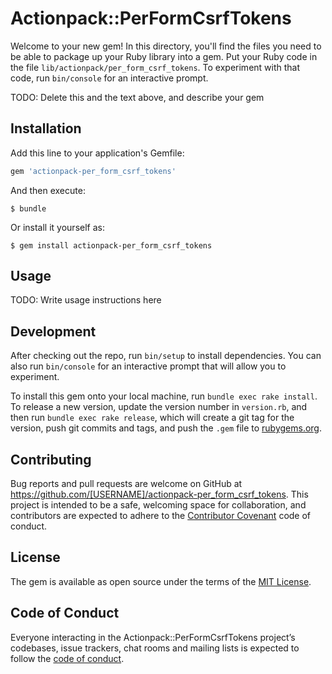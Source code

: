 # Actionpack::PerFormCsrfTokens

Welcome to your new gem! In this directory, you'll find the files you need to be able to package up your Ruby library into a gem. Put your Ruby code in the file `lib/actionpack/per_form_csrf_tokens`. To experiment with that code, run `bin/console` for an interactive prompt.

TODO: Delete this and the text above, and describe your gem

## Installation

Add this line to your application's Gemfile:

```ruby
gem 'actionpack-per_form_csrf_tokens'
```

And then execute:

    $ bundle

Or install it yourself as:

    $ gem install actionpack-per_form_csrf_tokens

## Usage

TODO: Write usage instructions here

## Development

After checking out the repo, run `bin/setup` to install dependencies. You can also run `bin/console` for an interactive prompt that will allow you to experiment.

To install this gem onto your local machine, run `bundle exec rake install`. To release a new version, update the version number in `version.rb`, and then run `bundle exec rake release`, which will create a git tag for the version, push git commits and tags, and push the `.gem` file to [rubygems.org](https://rubygems.org).

## Contributing

Bug reports and pull requests are welcome on GitHub at https://github.com/[USERNAME]/actionpack-per_form_csrf_tokens. This project is intended to be a safe, welcoming space for collaboration, and contributors are expected to adhere to the [Contributor Covenant](http://contributor-covenant.org) code of conduct.

## License

The gem is available as open source under the terms of the [MIT License](https://opensource.org/licenses/MIT).

## Code of Conduct

Everyone interacting in the Actionpack::PerFormCsrfTokens project’s codebases, issue trackers, chat rooms and mailing lists is expected to follow the [code of conduct](https://github.com/[USERNAME]/actionpack-per_form_csrf_tokens/blob/master/CODE_OF_CONDUCT.md).
